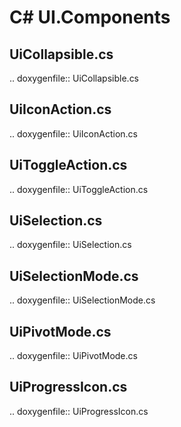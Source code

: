 # C# UI.Components

## UiCollapsible.cs

.. doxygenfile:: UiCollapsible.cs

## UiIconAction.cs

.. doxygenfile:: UiIconAction.cs

## UiToggleAction.cs

.. doxygenfile:: UiToggleAction.cs

## UiSelection.cs

.. doxygenfile:: UiSelection.cs

## UiSelectionMode.cs

.. doxygenfile:: UiSelectionMode.cs

## UiPivotMode.cs

.. doxygenfile:: UiPivotMode.cs

## UiProgressIcon.cs

.. doxygenfile:: UiProgressIcon.cs